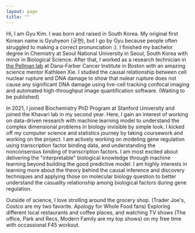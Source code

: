 ```yaml
---
layout: page
title: ""
---
```


Hi, I am Gyu Kim. I was born and raised in South Korea. My original first Korean name is Gyuhyeon (규현), but I go by Gyu because people often struggled to making a correct pronunciation :).
I finished my bachelor degree in Chemistry at Seoul National University in Seoul, South Korea with minor in Biological Science. After that, I worked as a research technician in [the Pellman lab](https://pellmanlab.dana-farber.org/) at Dana-Farber Cancer Institute in Boston with an amazing science mentor Kathleen Xie.
I studied the causal relationship between cell nuclear rupture and DNA damage to show that nulear rupture does not cause any significant DNA damage using live-cell tracking confocal imaging and automated high-throughput image quantification software. (Waiting to be published) 

In 2021, I joined Biochemistry PhD Program at Stanford University and joined the Khavari lab in my second year. Here, I gain an interest of working on data-driven research with machine learning model to understand the complex dimensional problems in biology invisible by simple look. 
I kicked off my computer science and statistics journey by taking coursework and working on the project. I am actively working on modeling gene regulation using transcription factor binding data, and understanding the nonconsensus binding of transcription factors. I am most excited about delivering the "interpretable" biological knowledge through machine learning beyond building the good predictive model. 
I am highly interests in learning more about the theory behind the causal inference and discovery techniques and applying those on molecular biology question to better understand the casuality relationship among biological factors during gene regulation.  

Outside of science, I love strolling around the grocery shop. (Trader Joe's, Costco are my two favorite. Apology for Whole Food fans) Exploring different local restaurants and coffee places, and watching TV shows (The office, Park and Recs, Modern Family are my top shows) on my free time with occassional F45 workout. 
